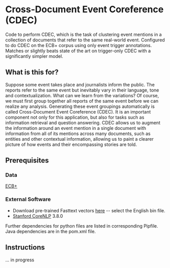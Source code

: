 # Cross-Document Event Coreference (CDEC)

Code to perform CDEC, which is the task of clustering event mentions in a collection
of documents that refer to the same real-world event. Configured to do CDEC on the ECB+ corpus using only event trigger annotations. Matches or slightly beats state of the art on trigger-only CDEC with a significantly simpler model.

## What is this for?
Suppose some event takes place and journalists
inform the public. The reports refer to the same
event but inevitably vary in their language, tone
and contextualization. What can we learn from
the variations? Of course, we must first group together all reports of the same event before we can
realize any analysis. Generating these event groupings automatically is called Cross-Document Event Coreference (CDEC). It is an important component not only for this application, but also for tasks
such as information retrieval and question answering. CDEC allows us to augment the information
around an event mention in a single document with
information from all of its mentions across many
documents, such as entities and other contextual
information, allowing us to paint a clearer picture
of how events and their encompassing stories are
told.

## Prerequisites
### Data
[ECB+](http://www.newsreader-project.eu/results/data/the-ecb-corpus/)
### External Software
- Download pre-trained Fasttext vectors [here](https://fasttext.cc/docs/en/crawl-vectors.html) -- select the English bin file.
- [Stanford CoreNLP](https://stanfordnlp.github.io/CoreNLP/download.html) 3.8.0

Further dependencies for python files are listed in corresponding Pipfile. Java dependencies are in the pom.xml file.

## Instructions
... in progress
